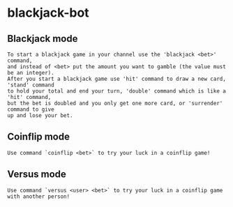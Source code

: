 # blackjack-bot
## Blackjack mode
    To start a blackjack game in your channel use the 'blackjack <bet>' command,
    and instead of <bet> put the amount you want to gamble (the value must be an integer).
    After you start a blackjack game use 'hit' command to draw a new card, 'stand' command
    to hold your total and end your turn, 'double' command which is like a 'hit' command,
    but the bet is doubled and you only get one more card, or 'surrender' command to give
    up and lose your bet.
    
## Coinflip mode
    Use command `coinflip <bet>` to try your luck in a coinflip game!
    
## Versus mode
    Use command `versus <user> <bet>` to try your luck in a coinflip game with another person!